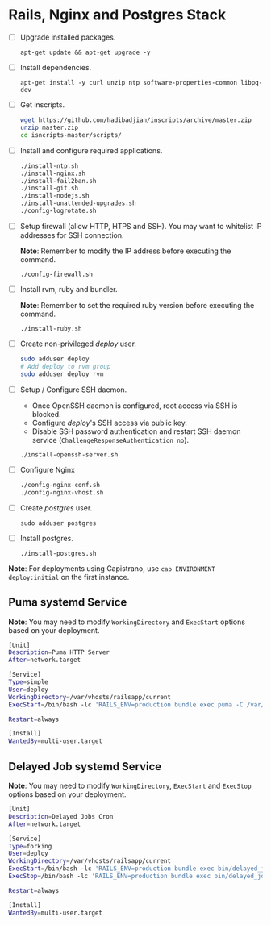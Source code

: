 # Rails, Nginx and Postgres Stack

- [ ] Upgrade installed packages.

  `apt-get update && apt-get upgrade -y`

- [ ] Install dependencies.

  `apt-get install -y curl unzip ntp software-properties-common libpq-dev`

- [ ] Get inscripts.

  ```bash
  wget https://github.com/hadibadjian/inscripts/archive/master.zip
  unzip master.zip
  cd isncripts-master/scripts/
  ```

- [ ] Install and configure required applications.

  ```bash
  ./install-ntp.sh
  ./install-nginx.sh
  ./install-fail2ban.sh
  ./install-git.sh
  ./install-nodejs.sh
  ./install-unattended-upgrades.sh
  ./config-logrotate.sh
  ```

- [ ] Setup firewall (allow HTTP, HTPS and SSH). You may want to whitelist IP addresses for SSH connection.

  __Note__: Remember to modify the IP address before executing the command.

  `./config-firewall.sh`

- [ ] Install rvm, ruby and bundler.

  __Note__: Remember to set the required ruby version before executing the command.

  `./install-ruby.sh`

- [ ] Create non-privileged _deploy_ user.

  ```bash
  sudo adduser deploy
  # Add deploy to rvm group
  sudo adduser deploy rvm
  ```

- [ ] Setup / Configure SSH daemon.

  + Once OpenSSH daemon is configured, root access via SSH is blocked.
  + Configure _deploy_'s SSH access via public key.
  + Disable SSH password authentication and restart SSH daemon service (`ChallengeResponseAuthentication no`).

  `./install-openssh-server.sh`

- [ ] Configure Nginx

  ```bash
  ./config-nginx-conf.sh
  ./config-nginx-vhost.sh
  ```

- [ ] Create _postgres_ user.

  `sudo adduser postgres`

- [ ] Install postgres.

  `./install-postgres.sh`

__Note__: For deployments using Capistrano, use `cap ENVIRONMENT deploy:initial` on the first instance.

## Puma systemd Service

__Note__: You may need to modify `WorkingDirectory` and `ExecStart` options based on your deployment.

```bash
[Unit]
Description=Puma HTTP Server
After=network.target

[Service]
Type=simple
User=deploy
WorkingDirectory=/var/vhosts/railsapp/current
ExecStart=/bin/bash -lc 'RAILS_ENV=production bundle exec puma -C /var/vhosts/railsapp/shared/puma.rb'

Restart=always

[Install]
WantedBy=multi-user.target

```

## Delayed Job systemd Service

__Note__: You may need to modify `WorkingDirectory`, `ExecStart` and `ExecStop` options based on your deployment.

```bash
[Unit]
Description=Delayed Jobs Cron
After=network.target

[Service]
Type=forking
User=deploy
WorkingDirectory=/var/vhosts/railsapp/current
ExecStart=/bin/bash -lc 'RAILS_ENV=production bundle exec bin/delayed_job start'
ExecStop=/bin/bash -lc 'RAILS_ENV=production bundle exec bin/delayed_job stop'

Restart=always

[Install]
WantedBy=multi-user.target

```
